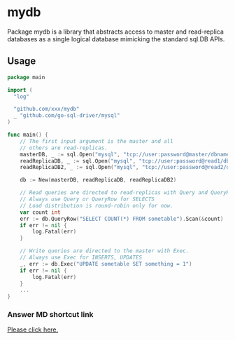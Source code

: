 # mydb

Package mydb is a library that abstracts access to master and read-replica databases as a single logical database mimicking the standard sql.DB APIs.

## Usage
```go
package main

import (
  "log"

  "github.com/xxx/mydb"
  _ "github.com/go-sql-driver/mysql"
)

func main() {
    // The first input argument is the master and all
    // others are read-replicas.
    masterDB, _ := sql.Open("mysql", "tcp://user:password@master/dbname")
    readReplicaDB, _ := sql.Open("mysql", "tcp://user:password@read1/dbname")
    readReplicaDB2, _ := sql.Open("mysql", "tcp://user:password@read2/dbname")

    db := New(masterDB, readReplicaDB, readReplicaDB2)

    // Read queries are directed to read-replicas with Query and QueryRow.
    // Always use Query or QueryRow for SELECTS
    // Load distribution is round-robin only for now.
    var count int
    err := db.QueryRow("SELECT COUNT(*) FROM sometable").Scan(&count)
    if err != nil {
        log.Fatal(err)
    }

    // Write queries are directed to the master with Exec.
    // Always use Exec for INSERTS, UPDATES
    _, err := db.Exec("UPDATE sometable SET something = 1")
    if err != nil {
        log.Fatal(err)
    }
    ...
}
```

### Answer MD shortcut link

[Please click here.](./answer.md)